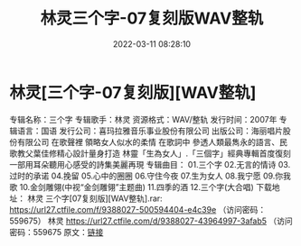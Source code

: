 ﻿---
title: 林灵三个字-07复刻版WAV整轨
date: 2022-03-11 08:28:10
categories: WAV车载音乐、镜像
tags: 华语中文
---
# 林灵[三个字-07复刻版][WAV整轨]

专辑名称：三个字
专辑歌手：林灵
资源格式：WAV/整轨
发行时间：2007年
专辑语言：国语
发行公司：喜玛拉雅音乐事业股份有限公司
出版公司：海丽唱片股份有限公司
在歌聲裡 領略女人似水的柔情
在歌詞中 參透人類最雋永的語言、民歌教父葉佳修精心設計量身打造
林靈「生為女人」.「三個字」經典專輯首度復刻
一部用耳朵聽用心感受的詩集美麗再現
专辑曲目：
01.三个字
02.无言的情诗
03.过时的承诺
04.挽留
05.心中的圈圈
06.守住今夜
07.生为女人
08.我宁愿
09.你我歌
10.金剑雕翎(中视“金剑雕翎”主题曲)
11.四季的酒
12.三个字(大合唱)
下载地址：
林灵 三个字[07复刻版][WAV整轨].rar: https://url27.ctfile.com/f/9388027-500594404-e4c39e
（访问密码：559675）
林灵
https://url27.ctfile.com/d/9388027-43964997-3afab5
（访问密码：559675
原文：[链接](https://blog.sina.com.cn/s/blog_1647c7e7601030w56.html)
